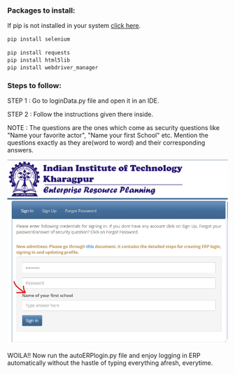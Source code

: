 ### Packages to install:

If pip is not installed in your system [click here](https://www.geeksforgeeks.org/how-to-install-pip-on-windows/).

```python
pip install selenium
```
```python
pip install requests
pip install html5lib
pip install webdriver_manager
```

### Steps to follow: 
STEP 1 : Go to loginData.py file and open it in an IDE.

STEP 2 : Follow the instructions given there inside.

NOTE : The questions are the ones which come as security questions like "Name your favorite actor", "Name your first School" etc. Mention the questions exactly as they are(word to word) and their corresponding answers.

![](2021-12-12-14-49-44.png)

WOILA!! Now run the autoERPlogin.py file and enjoy logging in ERP automatically without the hastle of typing everything afresh, everytime.
